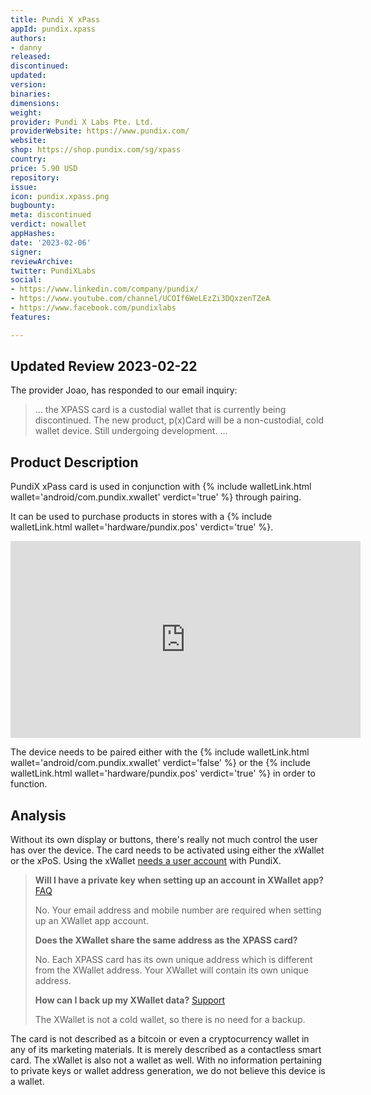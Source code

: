 ```yaml
---
title: Pundi X xPass
appId: pundix.xpass
authors:
- danny
released: 
discontinued: 
updated: 
version: 
binaries: 
dimensions: 
weight: 
provider: Pundi X Labs Pte. Ltd.
providerWebsite: https://www.pundix.com/
website: 
shop: https://shop.pundix.com/sg/xpass
country: 
price: 5.90 USD
repository: 
issue: 
icon: pundix.xpass.png
bugbounty: 
meta: discontinued
verdict: nowallet
appHashes: 
date: '2023-02-06'
signer: 
reviewArchive: 
twitter: PundiXLabs
social:
- https://www.linkedin.com/company/pundix/
- https://www.youtube.com/channel/UCOIf6WeLEzZi3DQxzenTZeA
- https://www.facebook.com/pundixlabs
features: 

---
```


## Updated Review 2023-02-22

The provider Joao, has responded to our email inquiry: 

> ... the XPASS card is a custodial wallet that is currently being discontinued. The new product, p(x)Card will be a non-custodial, cold wallet device. Still undergoing development. ...

## Product Description 

PundiX xPass card is used in conjunction with {% include walletLink.html wallet='android/com.pundix.xwallet' verdict='true' %} through pairing.

It can be used to purchase products in stores with a {% include walletLink.html wallet='hardware/pundix.pos' verdict='true' %}.

<iframe width="560" height="315" src="https://www.youtube.com/embed/PWESI8--Lcc?start=22" title="YouTube video player" frameborder="0" allow="accelerometer; autoplay; clipboard-write; encrypted-media; gyroscope; picture-in-picture; web-share" allowfullscreen></iframe>

The device needs to be paired either with the {% include walletLink.html wallet='android/com.pundix.xwallet' verdict='false' %} or the {% include walletLink.html wallet='hardware/pundix.pos' verdict='true' %} in order to function. 

## Analysis 

Without its own display or buttons, there's really not much control the user has over the device. The card needs to be activated using either the xWallet or the xPoS. Using the xWallet [needs a user account](https://support.pundix.com/hc/en-us/articles/360021934831-Will-I-have-a-private-key-when-setting-up-an-account-in-XWallet-app-) with PundiX.

> **Will I have a private key when setting up an account in XWallet app?** [FAQ](https://support.pundix.com/hc/en-us/articles/360021934831-Will-I-have-a-private-key-when-setting-up-an-account-in-XWallet-app-)
>
> No. Your email address and mobile number are required when setting up an XWallet app account.
>
> **Does the XWallet share the same address as the XPASS card?**
>
> No. Each XPASS card has its own unique address which is different from the XWallet address. Your XWallet will contain its own unique address.
> 
> **How can I back up my XWallet data?** [Support](https://support.pundix.com/hc/en-us/articles/360021716852-How-can-I-back-up-my-XWallet-data-)
> 
> The XWallet is not a cold wallet, so there is no need for a backup.

The card is not described as a bitcoin or even a cryptocurrency wallet in any of its marketing materials. It is merely described as a contactless smart card. The xWallet is also not a wallet as well. With no information pertaining to private keys or wallet address generation, we do not believe this device is a wallet.



